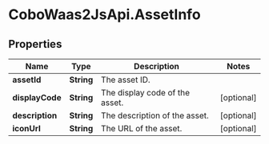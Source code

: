 # CoboWaas2JsApi.AssetInfo

## Properties

Name | Type | Description | Notes
------------ | ------------- | ------------- | -------------
**assetId** | **String** | The asset ID. | 
**displayCode** | **String** | The display code of the asset. | [optional] 
**description** | **String** | The description of the asset. | [optional] 
**iconUrl** | **String** | The URL of the asset. | [optional] 


